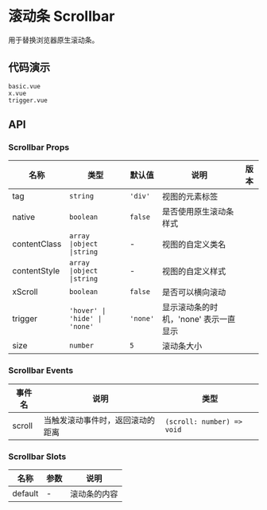 # 滚动条 Scrollbar
用于替换浏览器原生滚动条。

## 代码演示
```demo
basic.vue
x.vue
trigger.vue
```

## API

### Scrollbar Props
| 名称 | 类型 | 默认值 | 说明 | 版本 |
| --- | --- | --- | --- | --- |
| tag | `string` | `'div'` | 视图的元素标签 | |
| native | `boolean` | `false` | 是否使用原生滚动条样式 | |
| contentClass | `array \|object \|string` | - | 视图的自定义类名 | |
| contentStyle | `array \|object \|string` | - | 视图的自定义样式 | |
| xScroll | `boolean` | `false` | 是否可以横向滚动 | |
| trigger | `'hover' \| 'hide' \| 'none'` | `'none'` | 显示滚动条的时机，'none' 表示一直显示 | |
| size | `number` | `5` | 滚动条大小 | |

### Scrollbar Events
| 事件名 | 说明 | 类型 |
| --- | --- | --- |
| scroll | 当触发滚动事件时，返回滚动的距离 | `(scroll: number) => void`|

### Scrollbar Slots
| 名称 | 参数 | 说明 |
| --- | --- | --- |
| default | - | 滚动条的内容 |

